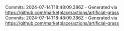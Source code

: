 Commits: 2024-07-14T18:48:09.386Z - Generated via https://github.com/marketplace/actions/artificial-grass
<br>
Commits: 2024-07-14T18:48:09.386Z - Generated via https://github.com/marketplace/actions/artificial-grass
<br>

